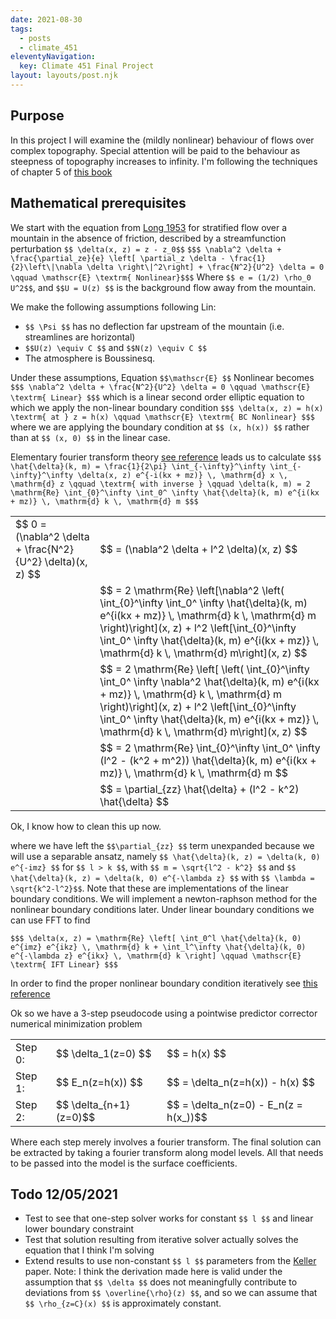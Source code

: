 ```yaml
---
date: 2021-08-30
tags:
  - posts
  - climate_451
eleventyNavigation:
  key: Climate 451 Final Project
layout: layouts/post.njk
---
```


## Purpose

In this project I will examine the (mildly nonlinear) behaviour of flows over complex topography.
Special attention will be paid to the behaviour as steepness of topography increases to infinity.
I'm following the techniques of chapter 5 of [this book](https://search.lib.umich.edu/catalog/record/99187273286006381?query=lin+mesoscale)

## Mathematical prerequisites

We start with the equation from [Long 1953](https://onlinelibrary.wiley.com/doi/abs/10.1111/j.2153-3490.1953.tb01035.x)
for stratified flow over a mountain in the absence of friction, described by a streamfunction perturbation `$$ \delta(x, z) = z - z_0$$`
`$$$ \nabla^2 \delta + \frac{\partial_ze}{e} \left[ \partial_z \delta - \frac{1}{2}\left\|\nabla \delta \right\|^2\right] + \frac{N^2}{U^2} \delta = 0 \qquad \mathscr{E} \textrm{ Nonlinear}$$$`
Where `$$ e = (1/2) \rho_0 U^2$$`, and `$$U = U(z) $$` is the background flow away from the mountain.

We make the following assumptions following Lin:

- `$$ \Psi $$` has no deflection far upstream of the mountain (i.e. streamlines are horizontal)
- `$$U(z) \equiv C $$` and `$$N(z) \equiv C $$`
- The atmosphere is Boussinesq.

Under these assumptions, Equation `$$\mathscr{E} $$` Nonlinear becomes
`$$$ \nabla^2 \delta + \frac{N^2}{U^2} \delta = 0 \qquad \mathscr{E} \textrm{ Linear} $$$`
which is a linear second order elliptic equation to which we apply the non-linear boundary condition
`$$$ \delta(x, z) = h(x) \textrm{ at } z = h(x) \qquad \mathscr{E} \textrm{ BC Nonlinear} $$$`
where we are applying the boundary condition at `$$ (x, h(x)) $$` rather than at `$$ (x, 0) $$` in the linear case.

Elementary fourier transform theory [see reference](https://open-lab-notebook-assets.glitch.me/assets/mathematical_references/lin_mesoscale/LinYuhLang_2007_Appendix5_1.pdf) leads us
to calculate `$$$ \hat{\delta}(k, m) = \frac{1}{2\pi} \int_{-\infty}^\infty \int_{-\infty}^\infty \delta(x, z) e^{-i(kx + mz)} \, \mathrm{d} x \, \mathrm{d} z \qquad \textrm{ with inverse } \qquad \delta(k, m) = 2 \mathrm{Re} \int_{0}^\infty \int_0^ \infty \hat{\delta}(k, m) e^{i(kx + mz)} \, \mathrm{d} k \, \mathrm{d} m $$$`

<table class="eqn">
  <tr>
    <td> $$ 0 = (\nabla^2 \delta + \frac{N^2}{U^2} \delta)(x, z) $$ </td> <td> $$ = (\nabla^2 \delta + l^2 \delta)(x, z) $$ </td>
  </tr>
  <tr>
    <td> </td> <td> $$ = 2 \mathrm{Re} \left[\nabla^2 \left( \int_{0}^\infty \int_0^ \infty  \hat{\delta}(k, m) e^{i(kx + mz)} \, \mathrm{d} k \, \mathrm{d} m \right)\right](x, z) + l^2  \left[\int_{0}^\infty \int_0^ \infty  \hat{\delta}(k, m) e^{i(kx + mz)} \, \mathrm{d} k \, \mathrm{d} m\right](x, z)  $$ </td>
  </tr>
  <tr>
    <td> </td> <td> $$ = 2 \mathrm{Re} \left[ \left( \int_{0}^\infty \int_0^ \infty \nabla^2 \hat{\delta}(k, m) e^{i(kx + mz)} \, \mathrm{d} k \, \mathrm{d} m \right)\right](x, z) + l^2  \left[\int_{0}^\infty \int_0^ \infty  \hat{\delta}(k, m) e^{i(kx + mz)} \, \mathrm{d} k \, \mathrm{d} m\right](x, z)  $$ </td>
  </tr>
  <tr>
    <td> </td> <td> $$ = 2 \mathrm{Re} \int_{0}^\infty \int_0^ \infty  (l^2  - (k^2 + m^2))  \hat{\delta}(k, m) e^{i(kx + mz)} \, \mathrm{d} k \, \mathrm{d} m  $$ </td>
  </tr>
    <tr>
    <td> </td> <td> $$ = \partial_{zz} \hat{\delta}  + (l^2 - k^2) \hat{\delta} $$ </td>
  </tr>
</table>
Ok, I know how to clean this up now.

where we have left the `$$\partial_{zz} $$` term unexpanded because we will use a separable ansatz,
namely `$$ \hat{\delta}(k, z) = \delta(k, 0) e^{-imz} $$` for `$$ l > k $$`, with `$$ m = \sqrt{l^2 - k^2} $$` and `$$ \hat{\delta}(k, z) = \delta(k, 0) e^{-\lambda z} $$` with `$$ \lambda = \sqrt{k^2-l^2}$$`. Note that these
are implementations of the linear boundary conditions. We will implement a newton-raphson method
for the nonlinear boundary conditions later. Under linear boundary conditions we can use FFT to find

`$$$ \delta(x, z) = \mathrm{Re} \left[ \int_0^l \hat{\delta}(k, 0) e^{imz} e^{ikz} \, \mathrm{d} k + \int_l^\infty \hat{\delta}(k, 0) e^{-\lambda z} e^{ikx} \, \mathrm{d} k \right] \qquad \mathscr{E} \textrm{ IFT Linear} $$$`

In order to find the proper nonlinear boundary condition iteratively see [this reference](https://www.researchgate.net/profile/Rene-Laprise/publication/234530395_On_the_Structural_Characteristics_of_Steady_Finite-Amplitude_Mountain_Waves_over_Bell-Shaped_Topography/links/0912f51098946a08d4000000/On-the-Structural-Characteristics-of-Steady-Finite-Amplitude-Mountain-Waves-over-Bell-Shaped-Topography.pdf?origin=publication_detail)


Ok so we have a 3-step pseudocode using a pointwise predictor corrector numerical minimization problem

<table class="eqn">
  <tr>
    <td>Step 0: </td> <td> $$ \delta_1(z=0) $$ </td> <td> $$ = h(x) $$ </td>
  </tr>
  <tr>
    <td>Step 1: </td> <td> $$ E_n(z=h(x)) $$ </td> <td> $$ = \delta_n(z=h(x)) - h(x) $$ </td>
  </tr>
  <tr>
    <td>Step 2: </td> <td> $$ \delta_{n+1}(z=0)$$ </td> <td> $$ = \delta_n(z=0) - E_n(z = h(x_))$$ </td>
  </tr>
</table>

Where each step merely involves a fourier transform. The final solution can be 
extracted by taking a fourier transform along model levels. All that needs
to be passed into the model is the surface coefficients. 



## Todo 12/05/2021

* Test to see that one-step solver works for constant `$$ l $$` and linear lower boundary constraint
* Test that solution resulting from iterative solver actually solves the equation that I 
think I'm solving
* Extend results to use non-constant `$$ l $$` parameters from the [Keller](https://ui.adsabs.harvard.edu/abs/1994JAtS...51.1915K/abstract) paper.
Note: I think the derivation made here is valid under the assumption that `$$ \delta $$` does not
meaningfully contribute to deviations from `$$ \overline{\rho}(z) $$`, and so we can assume that
`$$ \rho_{z=C}(x) $$` is approximately constant.

